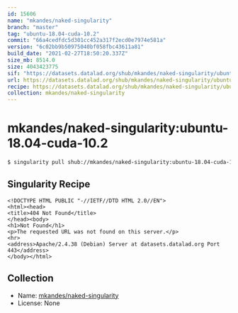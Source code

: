```yaml
---
id: 15606
name: "mkandes/naked-singularity"
branch: "master"
tag: "ubuntu-18.04-cuda-10.2"
commit: "66a4cedfdc5d301cc452a317f2ecd0e7974e581a"
version: "6c02bb9b50975040bf058fbc43611a81"
build_date: "2021-02-27T18:50:20.337Z"
size_mb: 8514.0
size: 4043423775
sif: "https://datasets.datalad.org/shub/mkandes/naked-singularity/ubuntu-18.04-cuda-10.2/2021-02-27-66a4cedf-6c02bb9b/6c02bb9b50975040bf058fbc43611a81.sif"
url: https://datasets.datalad.org/shub/mkandes/naked-singularity/ubuntu-18.04-cuda-10.2/2021-02-27-66a4cedf-6c02bb9b/
recipe: https://datasets.datalad.org/shub/mkandes/naked-singularity/ubuntu-18.04-cuda-10.2/2021-02-27-66a4cedf-6c02bb9b/Singularity
collection: mkandes/naked-singularity
---
```


# mkandes/naked-singularity:ubuntu-18.04-cuda-10.2

```bash
$ singularity pull shub://mkandes/naked-singularity:ubuntu-18.04-cuda-10.2
```

## Singularity Recipe

```singularity
<!DOCTYPE HTML PUBLIC "-//IETF//DTD HTML 2.0//EN">
<html><head>
<title>404 Not Found</title>
</head><body>
<h1>Not Found</h1>
<p>The requested URL was not found on this server.</p>
<hr>
<address>Apache/2.4.38 (Debian) Server at datasets.datalad.org Port 443</address>
</body></html>
```

## Collection

 - Name: [mkandes/naked-singularity](https://github.com/mkandes/naked-singularity)
 - License: None

